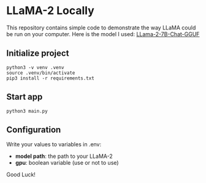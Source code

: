 # LLaMA-2 Locally

This repository contains simple code to demonstrate the way LLaMA could be run on your computer. 
Here is the model I used: [LLama-2-7B-Chat-GGUF](https://huggingface.co/TheBloke/Llama-2-7B-Chat-GGUF)

## Initialize project

```
python3 -v venv .venv
source .venv/bin/activate
pip3 install -r requirements.txt
```

## Start app
```
python3 main.py
```

## Configuration

Write your values to variables in .env:
- **model path**: the path to your LLaMA-2
- **gpu**: boolean variable (use or not to use)

Good Luck!
